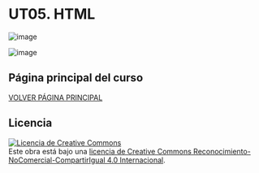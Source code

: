 # UT05. HTML

![image](https://github.com/profeMelola/LM-07-2023-24/assets/91023374/76fe51a4-e980-4188-b19b-d7a3d60ccd4d)

![image](https://github.com/profeMelola/LM-07-2023-24/assets/91023374/666088ae-93d8-4bb2-9a6d-ee2cec9f470f)

## Página principal del curso
[VOLVER PÁGINA PRINCIPAL](https://github.com/profeMelola/LM-00-2023-24)

## Licencia

<a rel="license" href="http://creativecommons.org/licenses/by-nc-sa/4.0/"><img alt="Licencia de Creative Commons" style="border-width:0" src="https://i.creativecommons.org/l/by-nc-sa/4.0/88x31.png" /></a><br />Este obra está bajo una <a rel="license" href="http://creativecommons.org/licenses/by-nc-sa/4.0/">licencia de Creative Commons Reconocimiento-NoComercial-CompartirIgual 4.0 Internacional</a>.
